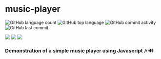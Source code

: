 # music-player

![GitHub language count](https://img.shields.io/github/languages/count/rafasz/music-player)
![GitHub top language](https://img.shields.io/github/languages/top/rafasz/music-player)
![GitHub commit activity](https://img.shields.io/github/commit-activity/m/rafasz/music-player)
![GitHub last commit](https://img.shields.io/github/last-commit/rafasz/music-player)

![](https://img.shields.io/badge/HTML-informational?style=flat&logo=HTML5&logoColor=orange&color=2bbc8a)
![](https://img.shields.io/badge/CSS-informational?style=flat&logo=css3&logoColor=red&color=2bbc8a)
![](https://img.shields.io/badge/Javascript-informational?style=flat&logo=Javascript&logoColor=yellow&color=2bbc8a)



### Demonstration of a simple music player using Javascript :notes: :loud_sound:
